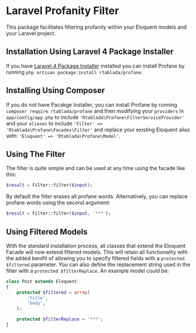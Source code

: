 Laravel Profanity Filter
=========================

This package facilitates filtering profanity within your Eloquent models and your Laravel project.

## Installation Using Laravel 4 Package Installer

If you have [Laravel 4 Package Installer](https://github.com/rtablada/package-installer) installed you can install Profane by running `php artisan package:install rtablada/profane`.

## Installing Using Composer

If you do not have Pacakge Installer, you can install Profane by running `composer require rtablada/profane` and then modifying your `providers` in `app/config/app.php` to include `'Rtablada\Profane\FilterServiceProvider'` and your `aliases` to include `'Filter' => 'Rtablada\Profane\Facades\Filter'` and replace your existing Eloquent alias with: `'Eloquent' => 'Rtablada\Profane\Model'`.

## Using The Filter

The filter is quite simple and can be used at any time using the facade like this:

```php
$result = Filter::filter($input);
```

By default the filter erases all profane words. Alternatively, you can replace profane words using the second argument:

```php
$result = Filter::filter($input, '***');
```

## Using Filtered Models

With the standard installation process, all classes that extend the Eloquent Facade will now extend filtered models. This will retain all functionality with the added benifit of allowing you to specify filtered fields with a `protected $filtered` parameter. You can also define the replacement string used in the filter with a `protected $filterReplace`. An example model could be:

```php
class Post extends Eloquent
{
	protected $filtered = array(
		'title',
		'body',
	);

	protected $filterReplace = '***';
}
```

